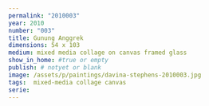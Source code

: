 ```yaml
---
permalink: "2010003"
year: 2010
number: "003"
title: Gunung Anggrek
dimensions: 54 x 103
medium: mixed media collage on canvas framed glass
show_in_home: #true or empty
publish: # notyet or blank
image: /assets/p/paintings/davina-stephens-2010003.jpg
tags:  mixed-media collage canvas
serie:
---
```

